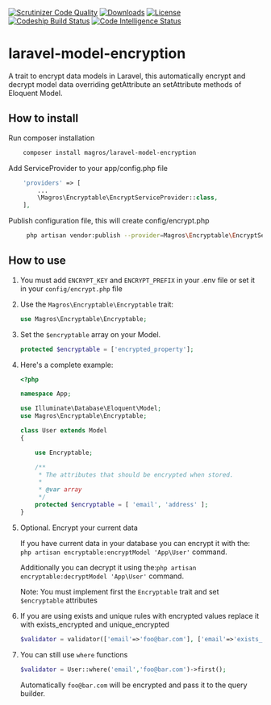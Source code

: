 [![Scrutinizer Code Quality](https://scrutinizer-ci.com/g/magros/laravel-model-encryption/badges/quality-score.png?b=master)](https://scrutinizer-ci.com/g/magros/laravel-model-encryption/?branch=master)
[![Downloads](https://poser.pugx.org/magros/laravel-model-encryption/downloads.svg)](https://packagist.org/packages/magros/laravel-model-encryption)
[![License](https://poser.pugx.org/magros/laravel-model-encryption/license.svg)](https://packagist.org/packages/magros/laravel-model-encryption)
[ ![Codeship Build Status](https://app.codeship.com/projects/08e35650-c9f0-0136-121d-22114b8966aa/status?branch=master)](https://app.codeship.com/projects/315063)
[![Code Intelligence Status](https://scrutinizer-ci.com/g/magros/laravel-model-encryption/badges/code-intelligence.svg?b=master)](https://scrutinizer-ci.com/code-intelligence)

# laravel-model-encryption
A trait to encrypt data models in Laravel, this automatically encrypt and decrypt model data overriding getAttribute an setAttribute methods of Eloquent Model.
## How to install
Run composer installation
```bash
    composer install magros/laravel-model-encryption
```
    
Add ServiceProvider to your app/config.php file
```php
    'providers' => [
        ...
        \Magros\Encryptable\EncryptServiceProvider::class,
    ],
```
Publish configuration file, this will create config/encrypt.php 
```bash
     php artisan vendor:publish --provider=Magros\Encryptable\EncryptServiceProvider
``` 

## How to use

1.  You must add `ENCRYPT_KEY` and `ENCRYPT_PREFIX` in your .env file or set it in your `config/encrypt.php` file

2. Use the `Magros\Encryptable\Encryptable` trait:
    
    ```php
    use Magros\Encryptable\Encryptable;
    ```  
    
3. Set the `$encryptable` array on your Model.

    ```php
    protected $encryptable = ['encrypted_property'];
    ```
    
4. Here's a complete example:

    ```php
    <?php
    
    namespace App;
    
    use Illuminate\Database\Eloquent\Model;
    use Magros\Encryptable\Encryptable;
    
    class User extends Model
    {
    
        use Encryptable;
    
        /**
         * The attributes that should be encrypted when stored.
         *
         * @var array
         */
        protected $encryptable = [ 'email', 'address' ];
    }
    ```
5. Optional. Encrypt your current data

    If you have current data in your database you can encrypt it with the: `php artisan encryptable:encryptModel 'App\User'` command.
    
    Additionally you can decrypt it using the:`php artisan encryptable:decryptModel 'App\User'` command.
    
    Note: You must implement first the `Encryptable` trait and set `$encryptable` attributes
6. If you are using exists and unique rules with encrypted values replace it with exists_encrypted and unique_encrypted 
    ```php      
   $validator = validator(['email'=>'foo@bar.com'], ['email'=>'exists_encrypted:users,email']);
    ```
7. You can still use `where` functions 
   ```php      
   $validator = User::where('email','foo@bar.com')->first();
   ```
   Automatically `foo@bar.com` will be encrypted and pass it to the query builder.
   

